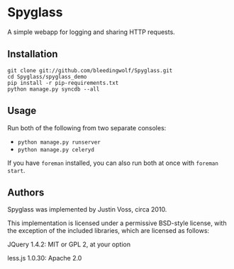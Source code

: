 # Spyglass

A simple webapp for logging and sharing HTTP requests.

## Installation

    git clone git://github.com/bleedingwolf/Spyglass.git
    cd Spyglass/spyglass_demo
    pip install -r pip-requirements.txt
    python manage.py syncdb --all

## Usage

Run both of the following from two separate consoles:
    
  * `python manage.py runserver`
  * `python manage.py celeryd`

If you have `foreman` installed, you can also run both at once with `foreman start`.

## Authors

Spyglass was implemented by Justin Voss, circa 2010.

This implementation is licensed under a permissive BSD-style license, with the exception of the included libraries, which are licensed as follows:

JQuery 1.4.2: MIT or GPL 2, at your option

less.js 1.0.30: Apache 2.0